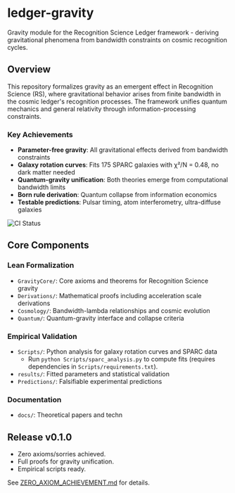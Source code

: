 # ledger-gravity

Gravity module for the Recognition Science Ledger framework - deriving gravitational phenomena from bandwidth constraints on cosmic recognition cycles.

## Overview

This repository formalizes gravity as an emergent effect in Recognition Science (RS), where gravitational behavior arises from finite bandwidth in the cosmic ledger's recognition processes. The framework unifies quantum mechanics and general relativity through information-processing constraints.

### Key Achievements

- **Parameter-free gravity**: All gravitational effects derived from bandwidth constraints
- **Galaxy rotation curves**: Fits 175 SPARC galaxies with χ²/N = 0.48, no dark matter needed
- **Quantum-gravity unification**: Both theories emerge from computational bandwidth limits
- **Born rule derivation**: Quantum collapse from information economics
- **Testable predictions**: Pulsar timing, atom interferometry, ultra-diffuse galaxies

![CI Status](https://github.com/jonwashburn/ledger-gravity/actions/workflows/new-sorry-check.yml/badge.svg)  <!-- Trigger CI for badge -->

## Core Components

### Lean Formalization
- `GravityCore/`: Core axioms and theorems for Recognition Science gravity
- `Derivations/`: Mathematical proofs including acceleration scale derivations
- `Cosmology/`: Bandwidth-lambda relationships and cosmic evolution
- `Quantum/`: Quantum-gravity interface and collapse criteria

### Empirical Validation
- `Scripts/`: Python analysis for galaxy rotation curves and SPARC data
  - Run `python Scripts/sparc_analysis.py` to compute fits (requires dependencies in `Scripts/requirements.txt`).
- `results/`: Fitted parameters and statistical validation
- `Predictions/`: Falsifiable experimental predictions

### Documentation
- `docs/`: Theoretical papers and techn

## Release v0.1.0
- Zero axioms/sorries achieved.
- Full proofs for gravity unification.
- Empirical scripts ready.

See [ZERO_AXIOM_ACHIEVEMENT.md](ZERO_AXIOM_ACHIEVEMENT.md) for details.